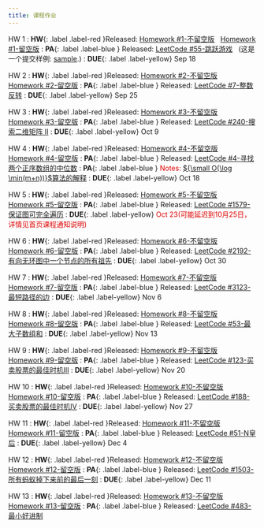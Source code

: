 ```yaml
---
title: 课程作业
---
```


HW 1
:  **HW**{: .label .label-red }Released: [Homework #1-不留空版](https://basics.sjtu.edu.cn/~yangqizhe/pdf/algo2024w/homework/Algo-hw1-noblank.pdf) &nbsp; [Homework #1-留空版](https://basics.sjtu.edu.cn/~yangqizhe/pdf/algo2024w/homework/Algo-hw1-blank.pdf)
:  **PA**{: .label .label-blue } Released: [LeetCode #55-跳跃游戏](https://leetcode.cn/problems/jump-game/) &nbsp; (这是一个提交样例: [sample](https://basics.sjtu.edu.cn/~yangqizhe/pdf/algo2023w/homework/sample.pdf).)
:  **DUE**{: .label .label-yellow} Sep 18

HW 2
:  **HW**{: .label .label-red }Released: [Homework #2-不留空版](https://basics.sjtu.edu.cn/~yangqizhe/pdf/algo2024w/homework/Algo-hw2-noblank.pdf) &nbsp; [Homework #2-留空版](https://basics.sjtu.edu.cn/~yangqizhe/pdf/algo2024w/homework/Algo-hw2-blank.pdf)
:  **PA**{: .label .label-blue } Released: [LeetCode #7-整数反转](https://leetcode.cn/problems/reverse-integer/) 
:  **DUE**{: .label .label-yellow} Sep 25

HW 3
:  **HW**{: .label .label-red }Released: [Homework #3-不留空版](https://basics.sjtu.edu.cn/~yangqizhe/pdf/algo2024w/homework/Algo-hw3-noblank.pdf) &nbsp; [Homework #3-留空版](https://basics.sjtu.edu.cn/~yangqizhe/pdf/algo2024w/homework/Algo-hw3-blank.pdf)
:  **PA**{: .label .label-blue } Released: [LeetCode #240-搜索二维矩阵 II](https://leetcode.cn/problems/search-a-2d-matrix-ii/) 
:  **DUE**{: .label .label-yellow} Oct 9

HW 4
:  **HW**{: .label .label-red }Released: [Homework #4-不留空版](https://basics.sjtu.edu.cn/~yangqizhe/pdf/algo2024w/homework/Algo-hw4-noblank.pdf) &nbsp; [Homework #4-留空版](https://basics.sjtu.edu.cn/~yangqizhe/pdf/algo2024w/homework/Algo-hw4-blank.pdf)
:  **PA**{: .label .label-blue } Released: [LeetCode #4-寻找两个正序数组的中位数](https://leetcode.cn/problems/median-of-two-sorted-arrays/) 
:  **PA**{: .label .label-blue } <font color="#dd0000">Notes: </font>[${\small O(\log \min(m+n))}$算法的解释](https://basics.sjtu.edu.cn/~yangqizhe/pdf/algo2024w/homework/Median.pdf)
:  **DUE**{: .label .label-yellow} Oct 18

HW 5
:  **HW**{: .label .label-red }Released: [Homework #5-不留空版](https://basics.sjtu.edu.cn/~yangqizhe/pdf/algo2024w/homework/Algo-hw5-noblank.pdf) &nbsp; [Homework #5-留空版](https://basics.sjtu.edu.cn/~yangqizhe/pdf/algo2024w/homework/Algo-hw5-blank.pdf)
:  **PA**{: .label .label-blue } Released: [LeetCode #1579-保证图可完全遍历](https://leetcode.cn/problems/remove-max-number-of-edges-to-keep-graph-fully-traversable/) 
:  **DUE**{: .label .label-yellow} <font color="#dd0000">Oct 23(可能延迟到10月25日，详情见首页课程通知说明)</font>

HW 6
:  **HW**{: .label .label-red }Released: [Homework #6-不留空版](https://basics.sjtu.edu.cn/~yangqizhe/pdf/algo2024w/homework/Algo-hw6-noblank.pdf) &nbsp; [Homework #6-留空版](https://basics.sjtu.edu.cn/~yangqizhe/pdf/algo2024w/homework/Algo-hw6-blank.pdf)
:  **PA**{: .label .label-blue } Released: [LeetCode #2192-有向无环图中一个节点的所有祖先](https://leetcode.cn/problems/all-ancestors-of-a-node-in-a-directed-acyclic-graph/) 
:  **DUE**{: .label .label-yellow} Oct 30

HW 7
:  **HW**{: .label .label-red }Released: [Homework #7-不留空版](https://basics.sjtu.edu.cn/~yangqizhe/pdf/algo2024w/homework/Algo-hw7-noblank.pdf) &nbsp; [Homework #7-留空版](https://basics.sjtu.edu.cn/~yangqizhe/pdf/algo2024w/homework/Algo-hw7-blank.pdf)
:  **PA**{: .label .label-blue } Released: [LeetCode #3123-最短路径的边](https://leetcode.cn/problems/find-edges-in-shortest-paths/) 
:  **DUE**{: .label .label-yellow} Nov 6

HW 8
:  **HW**{: .label .label-red }Released: [Homework #8-不留空版](https://basics.sjtu.edu.cn/~yangqizhe/pdf/algo2024w/homework/Algo-hw8-noblank.pdf) &nbsp; [Homework #8-留空版](https://basics.sjtu.edu.cn/~yangqizhe/pdf/algo2024w/homework/Algo-hw8-blank.pdf)
:  **PA**{: .label .label-blue } Released: [LeetCode #53-最大子数组和](https://leetcode.cn/problems/maximum-subarray/) 
:  **DUE**{: .label .label-yellow} Nov 13

HW 9
:  **HW**{: .label .label-red }Released: [Homework #9-不留空版](https://basics.sjtu.edu.cn/~yangqizhe/pdf/algo2024w/homework/Algo-hw9-noblank.pdf) &nbsp; [Homework #9-留空版](https://basics.sjtu.edu.cn/~yangqizhe/pdf/algo2024w/homework/Algo-hw9-blank.pdf)
:  **PA**{: .label .label-blue } Released: [LeetCode #123-买卖股票的最佳时机III](https://leetcode.cn/problems/best-time-to-buy-and-sell-stock-iii/) 
:  **DUE**{: .label .label-yellow} Nov 20

HW 10
:  **HW**{: .label .label-red }Released: [Homework #10-不留空版](https://basics.sjtu.edu.cn/~yangqizhe/pdf/algo2024w/homework/Algo-hw10-noblank.pdf) &nbsp; [Homework #10-留空版](https://basics.sjtu.edu.cn/~yangqizhe/pdf/algo2024w/homework/Algo-hw10-blank.pdf)
:  **PA**{: .label .label-blue } Released: [LeetCode #188-买卖股票的最佳时机IV](https://leetcode.cn/problems/best-time-to-buy-and-sell-stock-iv/) 
:  **DUE**{: .label .label-yellow} Nov 27

HW 11
:  **HW**{: .label .label-red }Released: [Homework #11-不留空版](https://basics.sjtu.edu.cn/~yangqizhe/pdf/algo2024w/homework/Algo-hw11-noblank.pdf) &nbsp; [Homework #11-留空版](https://basics.sjtu.edu.cn/~yangqizhe/pdf/algo2024w/homework/Algo-hw11-blank.pdf)
:  **PA**{: .label .label-blue } Released: [LeetCode #51-N皇后](https://leetcode.cn/problems/n-queens/) 
:  **DUE**{: .label .label-yellow} Dec 4

HW 12
:  **HW**{: .label .label-red }Released: [Homework #12-不留空版](https://basics.sjtu.edu.cn/~yangqizhe/pdf/algo2024w/homework/Algo-hw12-noblank.pdf) &nbsp; [Homework #12-留空版](https://basics.sjtu.edu.cn/~yangqizhe/pdf/algo2024w/homework/Algo-hw12-blank.pdf)
:  **PA**{: .label .label-blue } Released: [LeetCode #1503-所有蚂蚁掉下来前的最后一刻](https://leetcode.cn/problems/last-moment-before-all-ants-fall-out-of-a-plank/) 
:  **DUE**{: .label .label-yellow} Dec 11

HW 13
:  **HW**{: .label .label-red }Released: [Homework #13-不留空版](https://basics.sjtu.edu.cn/~yangqizhe/pdf/algo2024w/homework/Algo-hw13-noblank.pdf) &nbsp; [Homework #13-留空版](https://basics.sjtu.edu.cn/~yangqizhe/pdf/algo2024w/homework/Algo-hw13-blank.pdf)
:  **PA**{: .label .label-blue } Released: [LeetCode #483-最小好进制](https://leetcode.cn/problems/smallest-good-base/)